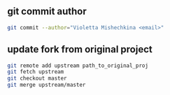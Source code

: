 ## git commit author

```bash
git commit --author="Violetta Mishechkina <email>"
```
## update fork from original project

```bash
git remote add upstream path_to_original_proj 
git fetch upstream
git checkout master
git merge upstream/master
```
